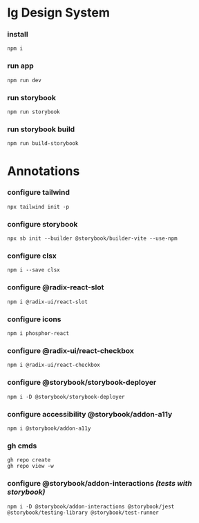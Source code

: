 # Ig Design System

### install

```
npm i
```

### run app

```
npm run dev
```

### run storybook

```
npm run storybook
```

### run storybook build

```
npm run build-storybook
```

# Annotations

### configure tailwind

```
npx tailwind init -p
```

### configure storybook

```
npx sb init --builder @storybook/builder-vite --use-npm
```

### configure clsx

```
npm i --save clsx
```

### configure @radix-react-slot

```
npm i @radix-ui/react-slot
```

### configure icons

```
npm i phosphor-react
```

### configure @radix-ui/react-checkbox

```
npm i @radix-ui/react-checkbox
```

### configure @storybook/storybook-deployer

```
npm i -D @storybook/storybook-deployer
```

### configure accessibility @storybook/addon-a11y

```
npm i @storybook/addon-a11y
```

### gh cmds

```
gh repo create
gh repo view -w

```

### configure @storybook/addon-interactions _(tests with storybook)_

```
npm i -D @storybook/addon-interactions @storybook/jest @storybook/testing-library @storybook/test-runner

```
